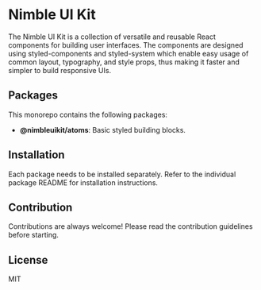 # Nimble UI Kit

The Nimble UI Kit is a collection of versatile and reusable React components for building user interfaces. The components are designed using styled-components and styled-system which enable easy usage of common layout, typography, and style props, thus making it faster and simpler to build responsive UIs.

## Packages

This monorepo contains the following packages:

- **@nimbleuikit/atoms**: Basic styled building blocks.

## Installation

Each package needs to be installed separately. Refer to the individual package README for installation instructions.

## Contribution

Contributions are always welcome! Please read the contribution guidelines before starting.

## License

MIT
